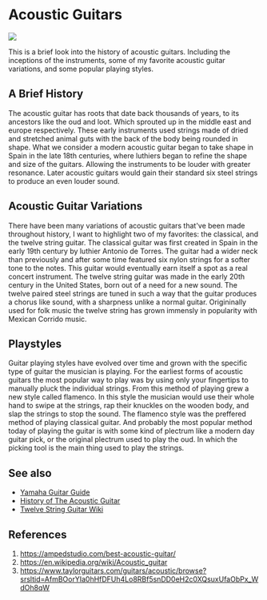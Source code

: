 # Acoustic Guitars
![](https://ampedstudio.com/wp-content/uploads/2022/07/best-acoustic-guitar.jpg)

This is a brief look into the history of acoustic guitars. Including the inceptions of the instruments, some of my favorite acoustic guitar variations, and some popular playing styles.


## A Brief History
The acoustic guitar has roots that date back thousands of years, to its ancestors like the oud and loot. Which sprouted up in the middle east and europe respectively. These early instruments used strings made of dried and stretched animal guts with the back of the body being rounded in shape. What we consider a modern acoustic guitar began to take shape in Spain in the late 18th centuries, where luthiers began to refine the shape and size of the guitars. Allowing the instruments to be louder with greater resonance. Later acoustic guitars would gain their standard six steel strings to produce an even louder sound.

## Acoustic Guitar Variations
There have been many variations of acoustic guitars that've been made throughout history, I want to highlight two of my favorites: the classical, and the twelve string guitar. The classical guitar was first created in Spain in the early 19th century by luthier Antonio de Torres. The guitar had a wider neck than previously and after some time featured six nylon strings for a softer tone to the notes. This guitar would eventually earn itself a spot as a real concert instrument. The twelve string guitar was made in the early 20th century in the United States, born out of a need for a new sound. The twelve paired steel strings are tuned in such a way that the guitar produces a chorus like sound, with a sharpness unlike a normal guitar. Origininally used for folk music the twelve string has grown immensly in popularity with Mexican Corrido music.

## Playstyles
Guitar playing styles have evolved over time and grown with the specific type of guitar the musician is playing. For the earliest forms of acoustic guitars the most popular way to play was by using only your fingertips to manually pluck the individual strings. From this method of playing grew a new style called flamenco. In this style the musician would use their whole hand to swipe at the strings, rap their knuckles on the wooden body, and slap the strings to stop the sound. The flamenco style was the preffered method of playing classical guitar. And probably the most popular method today of playing the guitar is with some kind of plectrum like a modern day guitar pick, or the original plectrum used to play the oud. In which the picking tool is the main thing used to play the strings.

## See also
- [Yamaha Guitar Guide](https://www.yamaha.com/en/musical_instrument_guide/acoustic_guitar/structure/)
- [History of The Acoustic Guitar](https://guitarspace.org/acoustic-guitars/history-of-the-acoustic-guitar/)
- [Twelve String Guitar Wiki](https://en.wikipedia.org/wiki/Twelve-string_guitar)

## References
1. https://ampedstudio.com/best-acoustic-guitar/
2. https://en.wikipedia.org/wiki/Acoustic_guitar
3. https://www.taylorguitars.com/guitars/acoustic/browse?srsltid=AfmBOorYIa0hHfDFUh4Lo8RBf5snDD0eH2c0XQsuxUfaObPx_WdOh8qW